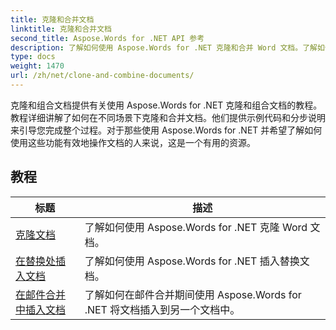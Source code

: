 ```yaml
---
title: 克隆和合并文档
linktitle: 克隆和合并文档
second_title: Aspose.Words for .NET API 参考
description: 了解如何使用 Aspose.Words for .NET 克隆和合并 Word 文档。了解如何创建文档副本、将多个文档合并为一个文档、管理部分、页眉和页脚。
type: docs
weight: 1470
url: /zh/net/clone-and-combine-documents/
---
```

克隆和组合文档提供有关使用 Aspose.Words for .NET 克隆和组合文档的教程。教程详细讲解了如何在不同场景下克隆和合并文档。他们提供示例代码和分步说明来引导您完成整个过程。对于那些使用 Aspose.Words for .NET 并希望了解如何使用这些功能有效地操作文档的人来说，这是一个有用的资源。

 ## 教程
| 标题 | 描述 |
| --- | --- |
| [克隆文档](./cloning-document/) | 了解如何使用 Aspose.Words for .NET 克隆 Word 文档。 |
| [在替换处插入文档](./insert-document-at-replace/) | 了解如何使用 Aspose.Words for .NET 插入替换文档。 |
| [在邮件合并中插入文档](./insert-document-at-mail-merge/) | 了解如何在邮件合并期间使用 Aspose.Words for .NET 将文档插入到另一个文档中。 |